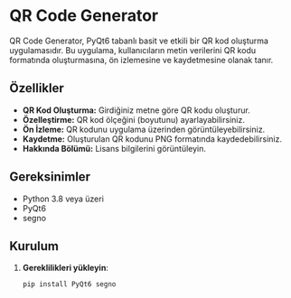 # QR Code Generator

QR Code Generator, PyQt6 tabanlı basit ve etkili bir QR kod oluşturma uygulamasıdır. Bu uygulama, kullanıcıların metin verilerini QR kodu formatında oluşturmasına, ön izlemesine ve kaydetmesine olanak tanır.

## Özellikler

- **QR Kod Oluşturma:** Girdiğiniz metne göre QR kodu oluşturur.
- **Özelleştirme:** QR kod ölçeğini (boyutunu) ayarlayabilirsiniz.
- **Ön İzleme:** QR kodunu uygulama üzerinden görüntüleyebilirsiniz.
- **Kaydetme:** Oluşturulan QR kodunu PNG formatında kaydedebilirsiniz.
- **Hakkında Bölümü:** Lisans bilgilerini görüntüleyin.

## Gereksinimler

- Python 3.8 veya üzeri
- PyQt6
- segno

## Kurulum

1. **Gereklilikleri yükleyin**:
   ```bash
   pip install PyQt6 segno

